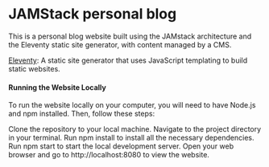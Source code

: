 # JAMStack personal blog 

This is a personal blog website built using the JAMstack architecture and the Eleventy static site generator, with content managed by a CMS.

[Eleventy](https://www.11ty.dev/): A static site generator that uses JavaScript templating to build static websites.


#### Running the Website Locally
To run the website locally on your computer, you will need to have Node.js and npm installed. Then, follow these steps:

Clone the repository to your local machine.
Navigate to the project directory in your terminal.
Run npm install to install all the necessary dependencies.
Run npm start to start the local development server.
Open your web browser and go to http://localhost:8080 to view the website.
